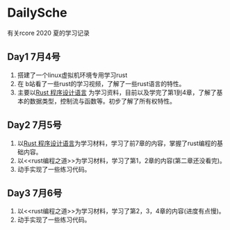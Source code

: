 # DailySche

 有关rcore 2020 夏的学习记录

## Day1 7月4号
 1. 搭建了一个linux虚拟机环境专用学习rust
 1. 在 b站看了一些rust的学习视频，了解了一些rust语言的特性。
 1. 主要以[Rust 程序设计语言][1] 为学习资料，目前以及学完了第1到4章，了解了基本的数据类型，控制流与函数等。初步了解了所有权特性。
 
## Day2 7月5号
 1. 以[Rust 程序设计语言][1]为学习材料，学习了前7章的内容，掌握了rust编程的基础内容。
 1. 以<<rust编程之道>>为学习材料，学习了第1，2章的内容(第二章还没看完)。
 1. 动手实现了一些练习代码。

## Day3 7月6号
 1. 以<<rust编程之道>>为学习材料，学习了第2，3，4章的内容(进度有点慢)。
 1. 动手实现了一些练习代码。
 
 
 
 
 
 
 
 
 
 
 
 [1]: https://kaisery.github.io/trpl-zh-cn/title-page.html
